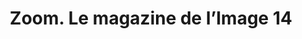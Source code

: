 ---
ref: sol-321-0037
title: "Zoom. Le magazine de l’Image 14"
author_name: ["Pete Turner"]
publisher: ["unknown publisher"]
year: "y1972"
origin: ["France"]
formats: ["magazine"]
disciplines: [graphic-design]
tags:
layout: artifact
status: ["scan"]
published: false
int_published: false
image_count:
date_added: 2023-06-16
batch:
---